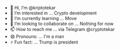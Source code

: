- 👋 Hi, I’m @kriptotekar
- 👀 I’m interested in ... Crypto development
- 🌱 I’m currently learning ... Move
- 💞️ I’m looking to collaborate on ... Nothing for now
- 📫 How to reach me ... via Telegram @cryptotekar
- 😄 Pronouns: ... I'm a man
- ⚡ Fun fact: ... Trump is president

<!---
kriptotekar/kriptotekar is a ✨ special ✨ repository because its `README.md` (this file) appears on your GitHub profile.
You can click the Preview link to take a look at your changes.
--->
